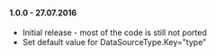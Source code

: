 #### 1.0.0 - 27.07.2016
* Initial release - most of the code is still not ported
* Set default value for DataSourceType.Key="type"
